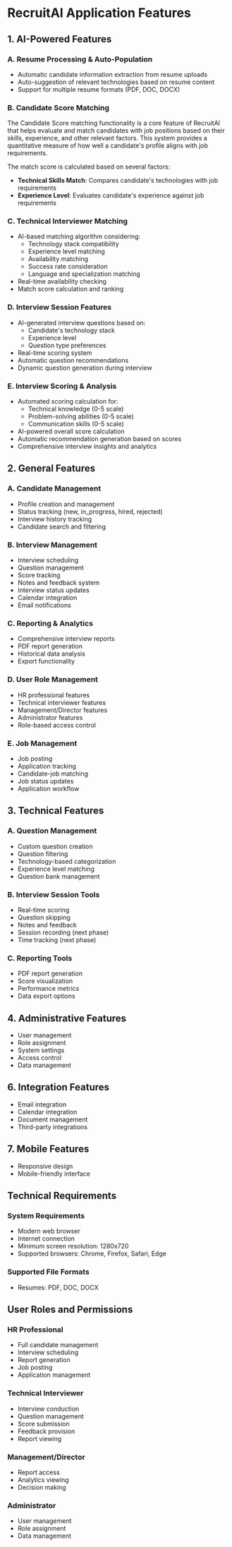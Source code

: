 # RecruitAI Application Features

## 1. AI-Powered Features

### A. Resume Processing & Auto-Population

- Automatic candidate information extraction from resume uploads
- Auto-suggestion of relevant technologies based on resume content
- Support for multiple resume formats (PDF, DOC, DOCX)

### B. Candidate Score Matching

The Candidate Score matching functionality is a core feature of RecruitAI that helps evaluate and match candidates with job positions based on their skills, experience, and other relevant factors. This system provides a quantitative measure of how well a candidate's profile aligns with job requirements.

The match score is calculated based on several factors:

- **Technical Skills Match**: Compares candidate's technologies with job requirements
- **Experience Level**: Evaluates candidate's experience against job requirements

### C. Technical Interviewer Matching

- AI-based matching algorithm considering:
  - Technology stack compatibility
  - Experience level matching
  - Availability matching
  - Success rate consideration
  - Language and specialization matching
- Real-time availability checking
- Match score calculation and ranking

### D. Interview Session Features

- AI-generated interview questions based on:
  - Candidate's technology stack
  - Experience level
  - Question type preferences
- Real-time scoring system
- Automatic question recommendations
- Dynamic question generation during interview

### E. Interview Scoring & Analysis

- Automated scoring calculation for:
  - Technical knowledge (0-5 scale)
  - Problem-solving abilities (0-5 scale)
  - Communication skills (0-5 scale)
- AI-powered overall score calculation
- Automatic recommendation generation based on scores
- Comprehensive interview insights and analytics

## 2. General Features

### A. Candidate Management

- Profile creation and management
- Status tracking (new, in_progress, hired, rejected)
- Interview history tracking
- Candidate search and filtering

### B. Interview Management

- Interview scheduling
- Question management
- Score tracking
- Notes and feedback system
- Interview status updates
- Calendar integration
- Email notifications

### C. Reporting & Analytics

- Comprehensive interview reports
- PDF report generation
- Historical data analysis
- Export functionality

### D. User Role Management

- HR professional features
- Technical interviewer features
- Management/Director features
- Administrator features
- Role-based access control

### E. Job Management

- Job posting
- Application tracking
- Candidate-job matching
- Job status updates
- Application workflow

## 3. Technical Features

### A. Question Management

- Custom question creation
- Question filtering
- Technology-based categorization
- Experience level matching
- Question bank management

### B. Interview Session Tools

- Real-time scoring
- Question skipping
- Notes and feedback
- Session recording (next phase)
- Time tracking (next phase)

### C. Reporting Tools

- PDF report generation
- Score visualization
- Performance metrics
- Data export options

## 4. Administrative Features

- User management
- Role assignment
- System settings
- Access control
- Data management

## 6. Integration Features

- Email integration
- Calendar integration
- Document management
- Third-party integrations

## 7. Mobile Features

- Responsive design
- Mobile-friendly interface

## Technical Requirements

### System Requirements

- Modern web browser
- Internet connection
- Minimum screen resolution: 1280x720
- Supported browsers: Chrome, Firefox, Safari, Edge

### Supported File Formats

- Resumes: PDF, DOC, DOCX

## User Roles and Permissions

### HR Professional

- Full candidate management
- Interview scheduling
- Report generation
- Job posting
- Application management

### Technical Interviewer

- Interview conduction
- Question management
- Score submission
- Feedback provision
- Report viewing

### Management/Director

- Report access
- Analytics viewing
- Decision making

### Administrator

- User management
- Role assignment
- Data management
